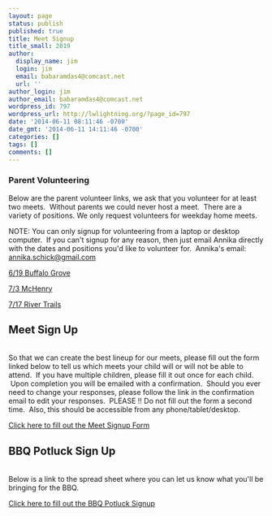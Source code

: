 ```yaml
---
layout: page
status: publish
published: true
title: Meet Signup
title_small: 2019
author:
  display_name: jim
  login: jim
  email: babaramdas4@comcast.net
  url: ''
author_login: jim
author_email: babaramdas4@comcast.net
wordpress_id: 797
wordpress_url: http://lwlightning.org/?page_id=797
date: '2014-06-11 08:11:46 -0700'
date_gmt: '2014-06-11 14:11:46 -0700'
categories: []
tags: []
comments: []
---
```

### Parent Volunteering

Below are the parent volunteer links, we ask that you volunteer for at least two meets. &nbsp;Without parents we could never host a meet. &nbsp;There are a variety of positions. We only&nbsp;request&nbsp;volunteers for weekday home meets.

NOTE: You can only signup for volunteering from a laptop or desktop computer.&nbsp; If you can't signup for any reason, then just email Annika directly with the dates and positions you'd like to volunteer for.&nbsp; Annika's email: <a href="mailto:annika.schick@gmail.com">annika.schick@gmail.com</a>

<a href="https://docs.google.com/spreadsheets/d/1CZbBtPvibpRYKi37yAQUg255bCgd2E6-u04-xLWlZy8/edit?usp=sharing">6/19 Buffalo Grove</a>

<a href="https://docs.google.com/spreadsheets/d/1kTjk8VjL4DEhATtCdOUPIdquUTe13GJIVzJnmCGZeCQ/edit?usp=sharing">7/3 McHenry</a>

<a href="https://docs.google.com/spreadsheets/d/1tFvfGvwhAKxcQkGBl66vndRf75jKU42xxeT7T4nSneg/edit?usp=sharing">7/17 River Trails</a>

<h2>Meet Sign Up</h2><br />
So that we can create the best lineup for our meets, please fill out the form linked below to tell us which meets your child will or will not be able to attend. &nbsp;If you have multiple children, please fill it out once for each child. &nbsp;Upon completion you will be emailed with a confirmation. &nbsp;Should you ever need to change your responses, please follow the link in the confirmation email to edit your responses. &nbsp;PLEASE !! Do not fill out the form a second time.&nbsp; Also, this should be accessible from any phone/tablet/desktop.


<a href="https://docs.google.com/forms/d/e/1FAIpQLSds2ryTzG9gl0ZwUnnP0BcqVhxR6bfwxWpSu9WNwE_UQPPtaQ/viewform?usp=sf_link">Click here to fill out the Meet Signup Form</a>


<h2>BBQ Potluck Sign Up</h2><br />
Below is a link to the spread sheet where you can let us know what you'll be bringing for the BBQ.


<a href="https://docs.google.com/spreadsheets/d/17st4w40u4nAQcZULtLltWeruwZDdVJyfbb1lg3wj3-s/edit?usp=sharing">Click here to fill out the BBQ Potluck Signup</a>

